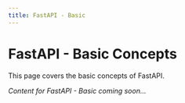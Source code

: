 ```yaml
---
title: FastAPI - Basic
---
```


# FastAPI - Basic Concepts

This page covers the basic concepts of FastAPI.

*Content for FastAPI - Basic coming soon...*
